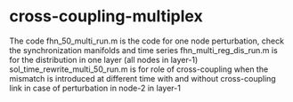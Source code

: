 # cross-coupling-multiplex

The code fhn_50_multi_run.m is the code for one node perturbation, check the synchronization manifolds and time series
fhn_multi_reg_dis_run.m is for the distribution in one layer (all nodes in layer-1)
sol_time_rewrite_multi_50_run.m is for role of cross-coupling when the mismatch is introduced at different time with and without cross-coupling link in case of perturbation in node-2 in layer-1
